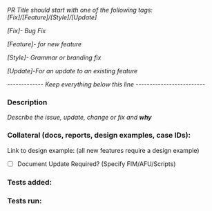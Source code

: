 *PR Title should start with one of the following tags: [Fix]/[Feature]/[Style]/[Update]*

*[Fix]- Bug Fix*

*[Feature]- for new feature*

*[Style]- Grammar or branding fix*

*[Update]-For an update to an existing feature*

------------- *Keep everything below this line* -------------------------

### Description
*Describe the issue, update, change or fix and **why***


### Collateral (docs, reports, design examples, case IDs):
Link to design example:
(all new features require a design example) 

- [ ] Document Update Required? (Specify FIM/AFU/Scripts)

### Tests added:


### Tests run:
